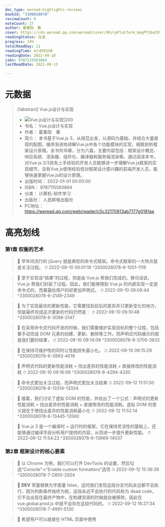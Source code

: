 ```yaml
---
doc_type: weread-highlights-reviews
bookId: "3300028078"
reviewCount: 0
noteCount: 27
author: 霍春阳　著
cover: https://cdn.weread.qq.com/weread/cover/96/cpPlatform_kmqPY1boCDVyMxq2AvPdCY/t7_cpPlatform_kmqPY1boCDVyMxq2AvPdCY.jpg
readingStatus: 在读
progress: 14%
totalReadDay: 11
readingTime: 4小时9分钟
readingDate: 2022-09-10
isbn: 9787115583864
lastReadDate: 2022-09-13

---
```

# 元数据
> [!abstract] Vue.js设计与实现
> - ![ Vue.js设计与实现|200](https://cdn.weread.qq.com/weread/cover/96/cpPlatform_kmqPY1boCDVyMxq2AvPdCY/t7_cpPlatform_kmqPY1boCDVyMxq2AvPdCY.jpg)
> - 书名： Vue.js设计与实现
> - 作者： 霍春阳　著
> - 简介： 本书基于Vue.js 3，从规范出发，以源码为基础，并结合大量直观的配图，循序渐进地讲解Vue.js中各个功能模块的实现，细致剖析框架设计原理。全书共18章，分为六篇，主要内容包括：框架设计概览、响应系统、渲染器、组件化、编译器和服务端渲染等。通过阅读本书，对Vue.js 2/3具有上手经验的开发人员能够进一步理解Vue.js框架的实现细节，没有Vue.js使用经验但对框架设计感兴趣的前端开发人员，能够快速掌握Vue.js的设计原理。
> - 出版时间： 2022-01-01 00:00:00
> - ISBN： 9787115583864
> - 分类： 计算机-软件学习
> - 出版社： 人民邮电出版社
> - PC地址：https://weread.qq.com/web/reader/c5c32170813ab7177g0181ae

# 高亮划线

### 第1章 权衡的艺术

> 📌 早年间流行的 jQuery 就是典型的命令式框架。命令式框架的一大特点就是关注过程。 
> ⏱ 2022-09-10 09:01:18 ^3300028078-6-1051-1119

> 📌 至于实现该“结果”的过程，则是由 Vue.js 帮我们完成的。换句话说，Vue.js 帮我们封装了过程。因此，我们能够猜到 Vue.js 的内部实现一定是命令式的，而暴露给用户的却更加声明式。 
> ⏱ 2022-09-10 09:09:44 ^3300028078-6-2149-2349

> 📌 为了实现最优的更新性能，它需要找到前后的差异并只更新变化的地方，但是最终完成这次更新的代码仍然是： 
> ⏱ 2022-09-10 09:10:48 ^3300028078-6-3098-3147

> 📌 在采用命令式代码开发的时候，我们需要维护实现目标的整个过程，包括要手动完成 DOM 元素的创建、更新、删除等工作。而声明式代码展示的就是我们要的结果， 
> ⏱ 2022-09-10 09:14:09 ^3300028078-6-3705-3832

> 📌 在保持可维护性的同时让性能损失最小化。 
> ⏱ 2022-09-10 09:15:29 ^3300028078-6-3993-4019

> 📌 声明式代码的更新性能消耗 = 找出差异的性能消耗 + 直接修改的性能消耗 
> ⏱ 2022-09-10 09:16:06 ^3300028078-6-4294-4330

> 📌 命令式更加关注过程，而声明式更加关注结果 
> ⏱ 2022-09-12 11:51:50 ^3300028078-6-13314-13334

> 📌 接着，我们讨论了虚拟 DOM 的性能，并给出了一个公式：声明式的更新性能消耗 = 找出差异的性能消耗 + 直接修改的性能消耗。虚拟 DOM 的意义就在于使找出差异的性能消耗最小化 
> ⏱ 2022-09-12 11:52:14 ^3300028078-6-13445-13560

> 📌 Vue.js 3 是一个编译时 + 运行时的框架，它在保持灵活性的基础上，还能够通过编译手段分析用户提供的内容，从而进一步提升更新性能。 
> ⏱ 2022-09-12 11:54:22 ^3300028078-6-13969-14037

### 第2章 框架设计的核心要素

> 📌 以 Chrome 为例，我们可以打开 DevTools 的设置，然后勾选“Console”→“Enable custom formatters”选项 
> ⏱ 2022-09-12 15:36:39 ^3300028078-7-2850-2924

> 📌 __DEV__ 常量替换为字面量 false，这时我们发现这段分支代码永远都不会执行，因为判断条件始终为假，这段永远不会执行的代码称为 dead code，它不会出现在最终产物中，在构建资源的时候就会被移除，因此在 vue.global.prod.js 中是不会存在这段代码的。 
> ⏱ 2022-09-12 16:27:34 ^3300028078-7-4991-5130

> 📌 希望用户可以直接在 HTML 页面中使用 <script> 标签引入框架并使用 
> ⏱ 2022-09-13 09:40:26 ^3300028078-7-8794-8833

> 📌 IIFE 的全称是 Immediately Invoked Function Expression，即“立即调用的函数表达式” 
> ⏱ 2022-09-13 09:40:40 ^3300028078-7-9094-9157

> 📌 Tree-Shaking 机制，配合构建工具预定义常量的能力，例如预定义 __DEV__ 常量，从而实现仅在开发环境中打印警告信息，而生产环境中则不包含这些用于提升开发体验的代码，从而实现线上代码体积的可控性 
> ⏱ 2022-09-13 09:38:56 ^3300028078-7-19463-19567

### 第3章 Vue.js 3 的设计思路

> 📌 渲染器的作用就是把虚拟 DOM 渲染为真实 DOM 
> ⏱ 2022-09-13 10:23:22 ^3300028078-8-4102-4127

> 📌 渲染器的工作原理其实很简单，归根结底，都是使用一些我们熟悉的 DOM 操作 API 来完成渲染工作 
> ⏱ 2022-09-13 10:29:37 ^3300028078-8-7697-7746

> 📌 组件就是一组 DOM 元素的封装 
> ⏱ 2022-09-13 10:32:19 ^3300028078-8-8165-8181

> 📌 Vue.js 是一个声明式的框架。声明式的好处在于，它直接描述结果，用户不需要关注过程。Vue.js 采用模板的方式来描述 UI，但它同样支持使用虚拟 DOM 来描述 UI。虚拟 DOM 要比模板更加灵活，但模板要比虚拟 DOM 更加直观。 
> ⏱ 2022-09-13 12:45:56 ^3300028078-8-15412-15532

> 📌 渲染器的作用是，把虚拟 DOM 对象渲染为真实 DOM 元素。它的工作原理是，递归地遍历虚拟 DOM 对象，并调用原生 DOM API 来完成真实 DOM 的创建。渲染器的精髓在于后续的更新，它会通过 Diff 算法找出变更点，并且只会更新需要更新的内容。 
> ⏱ 2022-09-13 12:49:00 ^3300028078-8-15579-15707

> 📌 组件其实就是一组虚拟 DOM 元素的封装，它可以是一个返回虚拟 DOM 的函数，也可以是一个对象，但这个对象下必须要有一个函数用来产出组件要渲染的虚拟 DOM。 
> ⏱ 2022-09-13 12:50:09 ^3300028078-8-15768-15848

### 第4章 响应系统的作用与实现

> 📌 当读取操作发生时，将副作用函数收集到“桶”中； 
> ⏱ 2022-09-13 21:29:22 ^3300028078-10-4690-4739

> 📌 当设置操作发生时，从“桶”中取出副作用函数并执行。 
> ⏱ 2022-09-13 21:29:24 ^3300028078-10-4769-4821

> 📌 尝试用代码来实现这个新的“桶”。 
> ⏱ 2022-09-13 21:40:04 ^3300028078-10-8924-8940

> 📌 get/set 拦截器代码 
> ⏱ 2022-09-13 21:39:49 ^3300028078-10-9068-9082

> 📌 key 的依赖集合 
> ⏱ 2022-09-13 21:41:57 ^3300028078-10-10946-10974

> 📌 WeakMap 和 Map 的区别 
> ⏱ 2022-09-13 21:44:19 ^3300028078-10-11054-11071

> 📌 WeakMap 对 key 是弱引用，不影响垃圾回收器的工作。 
> ⏱ 2022-09-13 21:44:30 ^3300028078-10-11767-11798

# 读书笔记

# 本书评论

